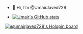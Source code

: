 - 👋 Hi, I’m @UmairJaved728

- [![Umair's GitHub stats](https://github-readme-stats.vercel.app/api?username=UmairJaved728)](https://github.com/anuraghazra/github-readme-stats)

[![@umairjaved728's Holopin board](https://holopin.me/umairjaved728)](https://holopin.io/@umairjaved728)

<!---
UmairJaved728/UmairJaved728 is a ✨ special ✨ repository because its `README.md` (this file) appears on your GitHub profile.
You can click the Preview link to take a look at your changes.
--->

